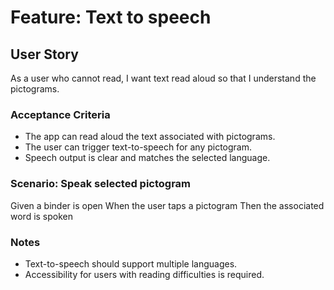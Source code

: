# Feature: Text to speech

## User Story

As a user who cannot read, I want text read aloud so that I understand the pictograms.

### Acceptance Criteria

- The app can read aloud the text associated with pictograms.
- The user can trigger text-to-speech for any pictogram.
- Speech output is clear and matches the selected language.

### Scenario: Speak selected pictogram

Given a binder is open
When the user taps a pictogram
Then the associated word is spoken

### Notes

- Text-to-speech should support multiple languages.
- Accessibility for users with reading difficulties is required.
